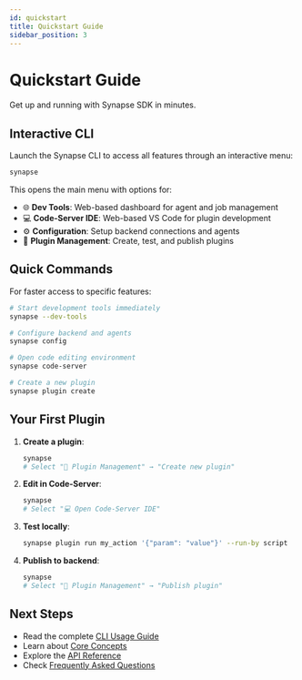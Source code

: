 ```yaml
---
id: quickstart
title: Quickstart Guide
sidebar_position: 3
---
```


# Quickstart Guide

Get up and running with Synapse SDK in minutes.

## Interactive CLI

Launch the Synapse CLI to access all features through an interactive menu:

```bash
synapse
```

This opens the main menu with options for:

- 🌐 **Dev Tools**: Web-based dashboard for agent and job management
- 💻 **Code-Server IDE**: Web-based VS Code for plugin development
- ⚙️ **Configuration**: Setup backend connections and agents
- 🔌 **Plugin Management**: Create, test, and publish plugins

## Quick Commands

For faster access to specific features:

```bash
# Start development tools immediately
synapse --dev-tools

# Configure backend and agents
synapse config

# Open code editing environment
synapse code-server

# Create a new plugin
synapse plugin create
```

## Your First Plugin

1. **Create a plugin**:

   ```bash
   synapse
   # Select "🔌 Plugin Management" → "Create new plugin"
   ```

2. **Edit in Code-Server**:

   ```bash
   synapse
   # Select "💻 Open Code-Server IDE"
   ```

3. **Test locally**:

   ```bash
   synapse plugin run my_action '{"param": "value"}' --run-by script
   ```

4. **Publish to backend**:

   ```bash
   synapse
   # Select "🔌 Plugin Management" → "Publish plugin"
   ```

## Next Steps

- Read the complete [CLI Usage Guide](./cli-usage.md)
- Learn about [Core Concepts](./concepts/index.md)
- Explore the [API Reference](./api/index.md)
- Check [Frequently Asked Questions](./faq.md)
